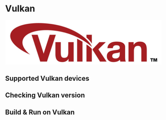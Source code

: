 # Vulkan

![Vulkan API](images/vulkan.jpg)

## Supported Vulkan devices

## Checking Vulkan version

## Build & Run on Vulkan